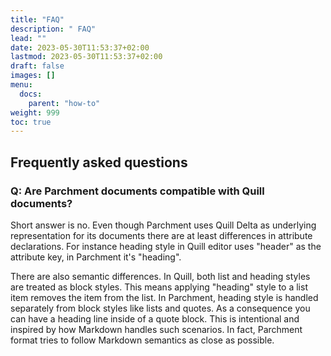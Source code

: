 ```yaml
---
title: "FAQ"
description: " FAQ"
lead: ""
date: 2023-05-30T11:53:37+02:00
lastmod: 2023-05-30T11:53:37+02:00
draft: false
images: []
menu:
  docs:
    parent: "how-to"
weight: 999
toc: true
---
```


## Frequently asked questions

### Q: Are Parchment documents compatible with Quill documents?

Short answer is no. Even though Parchment uses Quill Delta as underlying
representation for its documents there are at least differences in
attribute declarations. For instance heading style in Quill
editor uses "header" as the attribute key, in Parchment it's "heading".

There are also semantic differences. In Quill, both list and heading
styles are treated as block styles. This means applying "heading"
style to a list item removes the item from the list. In Parchment, heading
style is handled separately from block styles like lists and quotes.
As a consequence you can have a heading line inside of a quote block.
This is intentional and inspired by how Markdown handles such scenarios.
In fact, Parchment format tries to follow Markdown semantics as close as
possible.